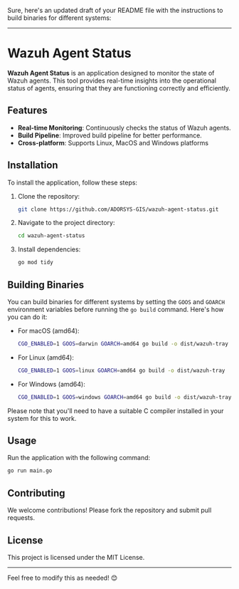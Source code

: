 Sure, here's an updated draft of your README file with the instructions to build binaries for different systems:

---

# Wazuh Agent Status

**Wazuh Agent Status** is an application designed to monitor the state of Wazuh agents. This tool provides real-time insights into the operational status of agents, ensuring that they are functioning correctly and efficiently.

## Features

- **Real-time Monitoring**: Continuously checks the status of Wazuh agents.
- **Build Pipeline**: Improved build pipeline for better performance.
- **Cross-platform**: Supports Linux, MacOS and Windows platforms

## Installation

To install the application, follow these steps:

1. Clone the repository:
   ```bash
   git clone https://github.com/ADORSYS-GIS/wazuh-agent-status.git
   ```
2. Navigate to the project directory:
   ```bash
   cd wazuh-agent-status
   ```
3. Install dependencies:
   ```bash
   go mod tidy
   ```

## Building Binaries

You can build binaries for different systems by setting the `GOOS` and `GOARCH` environment variables before running the `go build` command. Here's how you can do it:

- For macOS (amd64):

  ```bash
  CGO_ENABLED=1 GOOS=darwin GOARCH=amd64 go build -o dist/wazuh-tray
  ```

- For Linux (amd64):

  ```bash
  CGO_ENABLED=1 GOOS=linux GOARCH=amd64 go build -o dist/wazuh-tray
  ```

- For Windows (amd64):

  ```bash
  CGO_ENABLED=1 GOOS=windows GOARCH=amd64 go build -o dist/wazuh-tray.exe
  ```

Please note that you'll need to have a suitable C compiler installed in your system for this to work.

## Usage

Run the application with the following command:
```bash
go run main.go
```

## Contributing

We welcome contributions! Please fork the repository and submit pull requests.

## License

This project is licensed under the MIT License.

---

Feel free to modify this as needed! 😊